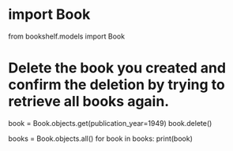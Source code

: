 # import Book
from bookshelf.models import Book

# Delete the book you created and confirm the deletion by trying to retrieve all books again.

book = Book.objects.get(publication_year=1949)
book.delete()

books = Book.objects.all()
for book in books:
    print(book)
